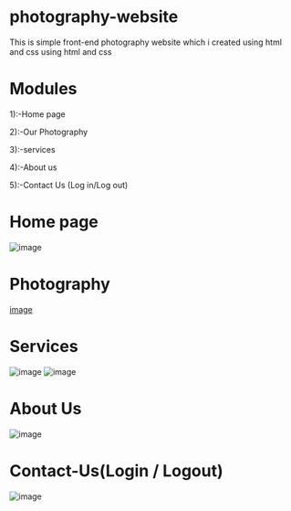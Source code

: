 # photography-website

This is simple front-end photography website which i created using html and css using html and css

# Modules 

1):-Home page

2):-Our Photography

3):-services

4):-About us

5):-Contact Us (Log in/Log out)

# Home page 

![image](https://user-images.githubusercontent.com/50981076/67157626-37c17480-f34c-11e9-9fbb-113eb84fbd6c.png)

# Photography

[image](https://user-images.githubusercontent.com/50981076/67157636-56277000-f34c-11e9-9ddb-5c927978ad11.png)

# Services

![image](https://user-images.githubusercontent.com/50981076/67157648-90910d00-f34c-11e9-9990-efe2ca6e1000.png)
![image](https://user-images.githubusercontent.com/50981076/67157650-a0a8ec80-f34c-11e9-8319-f01292b2bc38.png)

# About Us

![image](https://user-images.githubusercontent.com/50981076/67157661-cafaaa00-f34c-11e9-89b4-988de96aeef4.png)

# Contact-Us(Login / Logout)

![image](https://user-images.githubusercontent.com/50981076/67157674-ec5b9600-f34c-11e9-88ff-6b246ae455e5.png)
